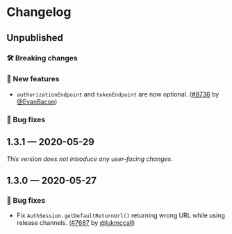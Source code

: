 # Changelog

## Unpublished

### 🛠 Breaking changes

### 🎉 New features

- `authorizationEndpoint` and `tokenEndpoint` are now optional. ([#8736](https://github.com/expo/expo/pull/8736) by [@EvanBacon](https://github.com/EvanBacon))

### 🐛 Bug fixes

## 1.3.1 — 2020-05-29

*This version does not introduce any user-facing changes.*

## 1.3.0 — 2020-05-27

### 🐛 Bug fixes

- Fix `AuthSession.getDefaultReturnUrl()` returning wrong URL while using release channels. ([#7687](https://github.com/expo/expo/pull/7687) by [@lukmccall](https://github.com/lukmccall))
